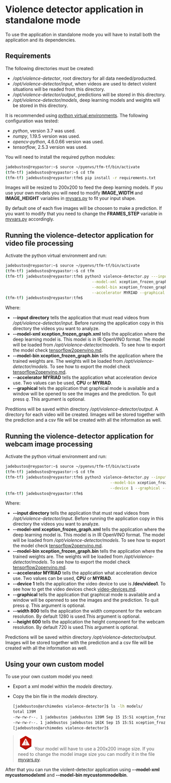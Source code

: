 # Violence detector application in standalone mode

To use the application in standalone mode you will have to install both the application and its dependencies.

## Requirements

The following directories must be created:

* */opt/violence-detector*, root directory for all data needed/producted.
* */opt/violence-detector/input*, when videos are used to detect violent situations will be readed from this directory.
* */opt/violence-detector/output*, predictions will be stored in this directory.
* */opt/violence-detector/models*, deep learning models and weights will be stored in this directory.

It is recommended using [python virtual environments](../virtual-environment.md). The following configuration was tested:

* *python*, version 3.7 was used.
* *numpy*, 1.19.5 version was used.
* *opencv-python*, 4.6.0.66 version was used.
* *tensorflow*, 2.5.3 version was used.

You will need to install the required python modules:

```bash
jadebustos@reypastor:~$ source ~/pyenvs/tfm-tf/bin/activate
(tfm-tf) jadebustos@reypastor:~$ cd tfm
(tfm-tf) jadebustos@reypastor:tfm$ pip install -r requirements.txt
```

Images will be resized to 200x200 to feed the deep learning models. If you use your own models you will need to modify **IMAGE_WIDTH** and **IMAGE_HEIGHT** variables in [myvars.py](myvars.py) to fit your input shape.

By default one of each five images will be choosen to make a prediction. If you want to modify that you need to change the **FRAMES_STEP** variable in [myvars.py](myvars.py) accordingly.

## Running the violence-detector application for video file processing

Activate the python virtual environment and run:

```bash
jadebustos@reypastor:~$ source ~/pyenvs/tfm-tf/bin/activate
(tfm-tf) jadebustos@reypastor:~$ cd tfm
(tfm-tf) jadebustos@reypastor:tfm$ python3 violence-detector.py ---input directory  \
                                      --model-xml xception_frozen_graph.xml \
                                      --model-bin xception_frozen_graph.bin \
                                      --accelerator MYRIAD --graphical
(tfm-tf) jadebustos@reypastor:tfm$
```

Where:

* **--input directory** tells the application that must read videos from */opt/violence-detector/input*. Before running the application copy in this directory the videos you want to analyze.
* **--model-xml xception_frozen_graph.xml** tells the application where the deep learning model is. This model is in IR OpenVINO format. The model will be loaded from */opt/violence-detector/models*. To see how to export the model check [tensorflow2openvino.md](../../movidius/dev/tensorflow2openvino.md).
* **--model-bin xception_frozen_graph.bin** tells the application where the trained weights are. The weights will be loaded from */opt/violence-detector/models*. To see how to export the model check [tensorflow2openvino.md](../../movidius/dev/tensorflow2openvino.md).
* **--accelerator MYRIAD** tells the application what acceleration device use. Two values can be used, **CPU** or **MYRIAD**.
* **--graphical** tels the application that graphical mode is available and a window will be opened to see the images and the prediction. To quit press *q*. This argument is optional. 

Preditions will be saved within directory */opt/violence-detector/output*. A directory for each video will be created. Iimages will be stored together with the prediction and a csv file will be created with all the information as well.

## Running the violence-detector application for webcam image processing

Activate the python virtual environment and run:

```bash
jadebustos@reypastor:~$ source ~/pyenvs/tfm-tf/bin/activate
(tfm-tf) jadebustos@reypastor:~$ cd tfm
(tfm-tf) jadebustos@reypastor:tfm$ python3 violence-detector.py --input webcam  --model-xml xception_frozen_graph.xml \
                                              --model-bin xception_frozen_graph.bin --accelerator MYRIAD --graphical \
                                              --device 1 --graphical --width 800 --height 600
(tfm-tf) jadebustos@reypastor:tfm$
```

Where:

* **--input directory** tells the application that must read videos from */opt/violence-detector/input*. Before running the application copy in this directory the videos you want to analyze.
* **--model-xml xception_frozen_graph.xml** tells the application where the deep learning model is. This model is in IR OpenVINO format. The model will be loaded from */opt/violence-detector/models*. To see how to export the model check [tensorflow2openvino.md](../../movidius/dev/tensorflow2openvino.md).
* **--model-bin xception_frozen_graph.bin** tells the application where the trained weights are. The weights will be loaded from */opt/violence-detector/models*. To see how to export the model check [tensorflow2openvino.md](../../movidius/dev/tensorflow2openvino.md).
* **--accelerator MYRIAD** tells the application what acceleration device use. Two values can be used, **CPU** or **MYRIAD**.
* **--device 1** tells the application the video device to use is **/dev/video1**. To see how to get the video devices check [video-devices.md](../video-devices.md). 
* **--graphical** tells the application that graphical mode is available and a window will be openned to see the images and the prediction. To quit press *q*. This argument is optional. 
* **--width 800** tells the application the width component for the webcam resolution. By default 1280 is used.This argument is optional.
* **--height 600** tells the application the height component for the webcam resolution. By default 720 is used.This argument is optional.

Predictions will be saved within directory */opt/violence-detector/output*. Images will be stored together with the prediction and a csv file will be created with all the information as well.

## Using your own custom model

To use your own custom model you need:

* Export a xml model within the *models* directory. 
* Copy the bin file in the *models* directory.

  ```bash
  [jadebustos@archimedes violence-detector]$ ls -lh models/
  total 139M
  -rw-rw-r--. 1 jadebustos jadebustos 139M Sep 15 15:51 xception_frozen_graph.bin
  -rw-rw-r--. 1 jadebustos jadebustos 161K Sep 15 15:51 xception_frozen_graph.xml
  [jadebustos@archimedes violence-detector]$
  ```

> ![](../../icons/warning-icon.png) Your model will have to use a 200x200 image size. If you need to change the model image size you can modify it in the file [myvars.py](myvars.py).

After that you can run the violent-detector application using **--model-xml mycustomodelxml** and **--model-bin mycustommodelbin**.